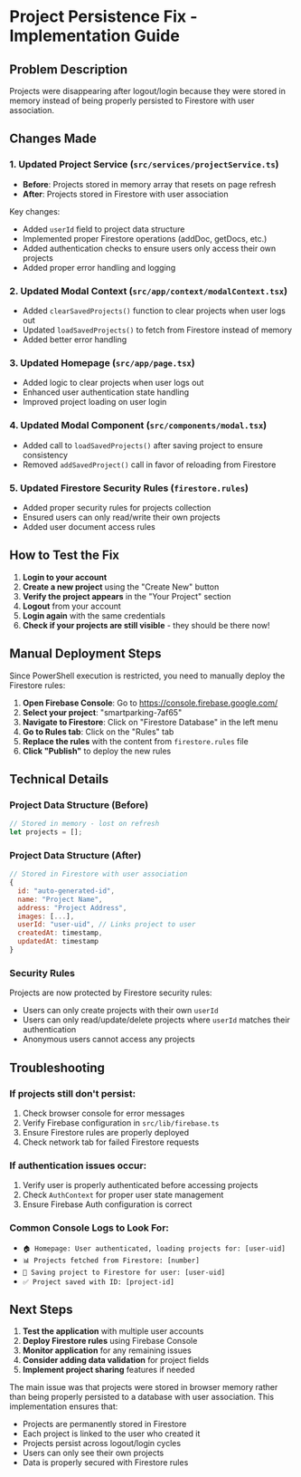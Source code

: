 # Project Persistence Fix - Implementation Guide

## Problem Description
Projects were disappearing after logout/login because they were stored in memory instead of being properly persisted to Firestore with user association.

## Changes Made

### 1. Updated Project Service (`src/services/projectService.ts`)
- **Before**: Projects stored in memory array that resets on page refresh
- **After**: Projects stored in Firestore with user association

Key changes:
- Added `userId` field to project data structure
- Implemented proper Firestore operations (addDoc, getDocs, etc.)
- Added authentication checks to ensure users only access their own projects
- Added proper error handling and logging

### 2. Updated Modal Context (`src/app/context/modalContext.tsx`)
- Added `clearSavedProjects()` function to clear projects when user logs out
- Updated `loadSavedProjects()` to fetch from Firestore instead of memory
- Added better error handling

### 3. Updated Homepage (`src/app/page.tsx`)
- Added logic to clear projects when user logs out
- Enhanced user authentication state handling
- Improved project loading on user login

### 4. Updated Modal Component (`src/components/modal.tsx`)
- Added call to `loadSavedProjects()` after saving project to ensure consistency
- Removed `addSavedProject()` call in favor of reloading from Firestore

### 5. Updated Firestore Security Rules (`firestore.rules`)
- Added proper security rules for projects collection
- Ensured users can only read/write their own projects
- Added user document access rules

## How to Test the Fix

1. **Login to your account**
2. **Create a new project** using the "Create New" button
3. **Verify the project appears** in the "Your Project" section
4. **Logout** from your account
5. **Login again** with the same credentials
6. **Check if your projects are still visible** - they should be there now!

## Manual Deployment Steps

Since PowerShell execution is restricted, you need to manually deploy the Firestore rules:

1. **Open Firebase Console**: Go to https://console.firebase.google.com/
2. **Select your project**: "smartparking-7af65"
3. **Navigate to Firestore**: Click on "Firestore Database" in the left menu
4. **Go to Rules tab**: Click on the "Rules" tab
5. **Replace the rules** with the content from `firestore.rules` file
6. **Click "Publish"** to deploy the new rules

## Technical Details

### Project Data Structure (Before)
```javascript
// Stored in memory - lost on refresh
let projects = [];
```

### Project Data Structure (After)
```javascript
// Stored in Firestore with user association
{
  id: "auto-generated-id",
  name: "Project Name",
  address: "Project Address",
  images: [...],
  userId: "user-uid", // Links project to user
  createdAt: timestamp,
  updatedAt: timestamp
}
```

### Security Rules
Projects are now protected by Firestore security rules:
- Users can only create projects with their own `userId`
- Users can only read/update/delete projects where `userId` matches their authentication
- Anonymous users cannot access any projects

## Troubleshooting

### If projects still don't persist:
1. Check browser console for error messages
2. Verify Firebase configuration in `src/lib/firebase.ts`
3. Ensure Firestore rules are properly deployed
4. Check network tab for failed Firestore requests

### If authentication issues occur:
1. Verify user is properly authenticated before accessing projects
2. Check `AuthContext` for proper user state management
3. Ensure Firebase Auth configuration is correct

### Common Console Logs to Look For:
- `🏠 Homepage: User authenticated, loading projects for: [user-uid]`
- `📊 Projects fetched from Firestore: [number]`
- `💾 Saving project to Firestore for user: [user-uid]`
- `✅ Project saved with ID: [project-id]`

## Next Steps

1. **Test the application** with multiple user accounts
2. **Deploy Firestore rules** using Firebase Console
3. **Monitor application** for any remaining issues
4. **Consider adding data validation** for project fields
5. **Implement project sharing** features if needed

The main issue was that projects were stored in browser memory rather than being properly persisted to a database with user association. This implementation ensures that:
- Projects are permanently stored in Firestore
- Each project is linked to the user who created it  
- Projects persist across logout/login cycles
- Users can only see their own projects
- Data is properly secured with Firestore rules
